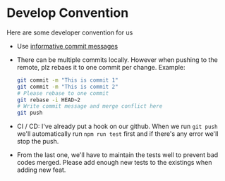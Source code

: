# Develop Convention

Here are some developer convention for us

- Use [informative commit messages](https://www.conventionalcommits.org/en/v1.0.0/)

- There can be multiple commits locally. However when pushing to the remote, plz rebaes it to one commit per change.
  Example:

  ```bash
  git commit -m "This is commit 1"
  git commit -m "This is commit 2"
  # Please rebase to one commit
  git rebase -i HEAD~2
  # Write commit message and merge conflict here
  git push
  ```

- CI / CD: I've already put a hook on our github. When we run ```git push``` we'll automatically run ```npm run test``` first and if there's any error we'll stop the push.

- From the last one, we'll have to maintain the tests well to prevent bad codes merged. Please add enough new tests to the existings when adding new feat.